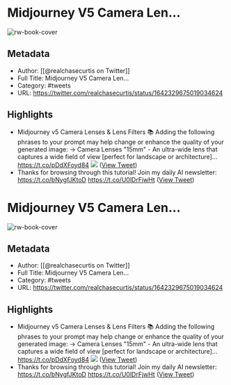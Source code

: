 # Midjourney V5 Camera Len...

![rw-book-cover](https://pbs.twimg.com/profile_images/1706355046693089280/U11OFh7Z.jpg)

## Metadata
- Author: [[@realchasecurtis on Twitter]]
- Full Title: Midjourney V5 Camera Len...
- Category: #tweets
- URL: https://twitter.com/realchasecurtis/status/1642329675019034624

## Highlights
- Midjourney v5 Camera Lenses & Lens Filters 📚
  Adding the following phrases to your prompt may help change or enhance the quality of your generated image:
  → Camera Lenses 
  "15mm" - An ultra-wide lens that captures a wide field of view [perfect for landscape or architecture]… https://t.co/pDdXFoyd84 
  ![](https://pbs.twimg.com/media/Fsq57G9WIAIPQ9u.jpg) ([View Tweet](https://twitter.com/realchasecurtis/status/1642329675019034624))
- Thanks for browsing through this tutorial!
  Join my daily AI newsletter: https://t.co/bNygfJKtoD
  https://t.co/U0lDrFjwHt ([View Tweet](https://twitter.com/realchasecurtis/status/1642339610641432580))
# Midjourney V5 Camera Len...

![rw-book-cover](https://pbs.twimg.com/profile_images/1706355046693089280/U11OFh7Z.jpg)

## Metadata
- Author: [[@realchasecurtis on Twitter]]
- Full Title: Midjourney V5 Camera Len...
- Category: #tweets
- URL: https://twitter.com/realchasecurtis/status/1642329675019034624

## Highlights
- Midjourney v5 Camera Lenses & Lens Filters 📚
  Adding the following phrases to your prompt may help change or enhance the quality of your generated image:
  → Camera Lenses 
  "15mm" - An ultra-wide lens that captures a wide field of view [perfect for landscape or architecture]… https://t.co/pDdXFoyd84 
  ![](https://pbs.twimg.com/media/Fsq57G9WIAIPQ9u.jpg) ([View Tweet](https://twitter.com/realchasecurtis/status/1642329675019034624))
- Thanks for browsing through this tutorial!
  Join my daily AI newsletter: https://t.co/bNygfJKtoD
  https://t.co/U0lDrFjwHt ([View Tweet](https://twitter.com/realchasecurtis/status/1642339610641432580))
